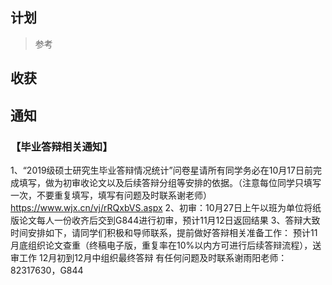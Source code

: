 ## 计划

> 参考
> 





## 收获








## 通知

### 【毕业答辩相关通知】
1、“2019级硕士研究生毕业答辩情况统计”问卷星请所有同学务必在10月17日前完成填写，做为初审收论文以及后续答辩分组等安排的依据。（注意每位同学只填写一次，不要重复填写，填写有问题及时联系谢老师）
https://www.wjx.cn/vj/rRQxbVS.aspx
2、初审：10月27日上午以班为单位将纸版论文每人一份收齐后交到G844进行初审，预计11月12日返回结果
3、答辩大致时间安排如下，请同学们积极和导师联系，提前做好答辩相关准备工作：
预计11月底组织论文查重（终稿电子版，重复率在10%以内方可进行后续答辩流程），送审工作
12月初到12月中组织最终答辩
有任何问题及时联系谢雨阳老师：82317630，G844

    